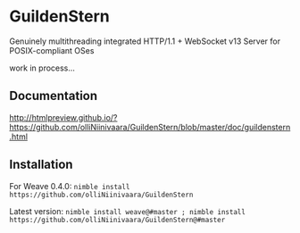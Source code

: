 # GuildenStern
Genuinely multithreading integrated HTTP/1.1 + WebSocket v13 Server for POSIX-compliant OSes

work in process...

## Documentation
http://htmlpreview.github.io/?https://github.com/olliNiinivaara/GuildenStern/blob/master/doc/guildenstern.html

## Installation
For Weave 0.4.0: `nimble install https://github.com/olliNiinivaara/GuildenStern`

Latest version: `nimble install weave@#master ; nimble install https://github.com/olliNiinivaara/GuildenStern@#master`
